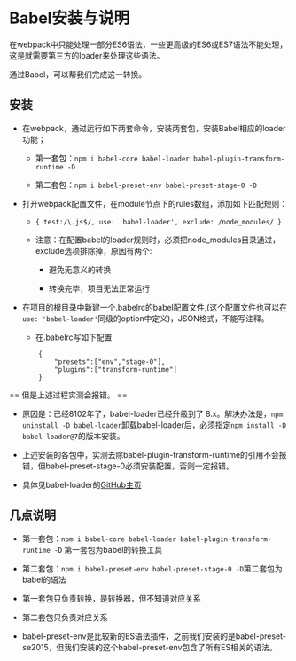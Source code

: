 # Babel安装与说明

在webpack中只能处理一部分ES6语法，一些更高级的ES6或ES7语法不能处理，这是就需要第三方的loader来处理这些语法。

通过Babel，可以帮我们完成这一转换。

## 安装

+ 在webpack，通过运行如下两套命令，安装两套包，安装Babel相应的loader功能；

	- 第一套包：`npm i babel-core babel-loader babel-plugin-transform-runtime -D`

	- 第二套包：`npm i babel-preset-env babel-preset-stage-0 -D`

+ 打开webpack配置文件，在module节点下的rules数组，添加如下匹配规则：

	- `{ test:/\.js$/, use: 'babel-loader', exclude: /node_modules/ }`

	- 注意：在配置babel的loader规则时，必须把node_modules目录通过，exclude选项排除掉，原因有两个:

		- 避免无意义的转换

		- 转换完毕，项目无法正常运行

+ 在项目的根目录中新建一个.babelrc的babel配置文件,(这个配置文件也可以在`use: 'babel-loader'`同级的option中定义)，JSON格式，不能写注释。

    - 在.babelrc写如下配置
    ```
        {
            "presets":["env","stage-0"],
            "plugins":["transform-runtime"]
        }
    ```
== 但是上述过程实测会报错。 ==

+ 原因是：已经8102年了，babel-loader已经升级到了 8.x。解决办法是，`npm uninstall -D babel-loader`卸载babel-loader后，必须指定`npm install -D babel-loader@7`的版本安装。

+ 上述安装的各包中，实测去除babel-plugin-transform-runtime的引用不会报错，但babel-preset-stage-0必须安装配置，否则一定报错。

+ 具体见babel-loader的[GitHub主页](https://github.com/babel/babel-loader)

## 几点说明

+ 第一套包：`npm i babel-core babel-loader babel-plugin-transform-runtime -D` 第一套包为babel的转换工具

+  第二套包：`npm i babel-preset-env babel-preset-stage-0 -D`第二套包为babel的语法

+  第一套包只负责转换，是转换器，但不知道对应关系

+  第二套包只负责对应关系

+ babel-preset-env是比较新的ES语法插件，之前我们安装的是babel-preset-se2015，但我们安装的这个babel-preset-env包含了所有ES相关的语法。